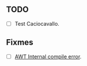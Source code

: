 ## TODO
- [ ] Test Caciocavallo.

## Fixmes
- [ ] [AWT Internal compile error](https://github.com/PojavLauncherTeam/openjdk-multiarch-jdk8u/commit/4a4c61e821861ebcdc6df592be34bd2a527a29a6).
